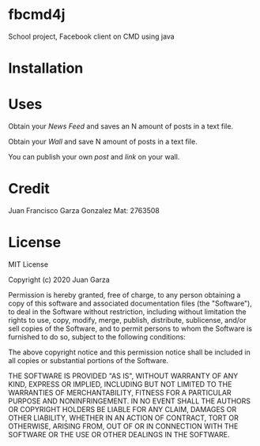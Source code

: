 # fbcmd4j
School project, Facebook client on CMD using java

# Installation
# Uses
Obtain your *News Feed* and saves an N amount of posts in a text file.

Obtain your *Wall* and save N amount of posts in a text file.

You can publish your own *post* and *link* on your wall.

# Credit
Juan Francisco Garza Gonzalez Mat: 2763508

# License
MIT License

Copyright (c) 2020 Juan Garza

Permission is hereby granted, free of charge, to any person obtaining a copy
of this software and associated documentation files (the "Software"), to deal
in the Software without restriction, including without limitation the rights
to use, copy, modify, merge, publish, distribute, sublicense, and/or sell
copies of the Software, and to permit persons to whom the Software is
furnished to do so, subject to the following conditions:

The above copyright notice and this permission notice shall be included in all
copies or substantial portions of the Software.

THE SOFTWARE IS PROVIDED "AS IS", WITHOUT WARRANTY OF ANY KIND, EXPRESS OR
IMPLIED, INCLUDING BUT NOT LIMITED TO THE WARRANTIES OF MERCHANTABILITY,
FITNESS FOR A PARTICULAR PURPOSE AND NONINFRINGEMENT. IN NO EVENT SHALL THE
AUTHORS OR COPYRIGHT HOLDERS BE LIABLE FOR ANY CLAIM, DAMAGES OR OTHER
LIABILITY, WHETHER IN AN ACTION OF CONTRACT, TORT OR OTHERWISE, ARISING FROM,
OUT OF OR IN CONNECTION WITH THE SOFTWARE OR THE USE OR OTHER DEALINGS IN THE
SOFTWARE.
